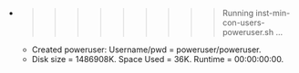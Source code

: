 * >>>>>>>>> Running inst-min-con-users-poweruser.sh ...
  * Created poweruser: Username/pwd = poweruser/poweruser.
  * Disk size = 1486908K. Space Used = 36K. Runtime = 00:00:00:00.
